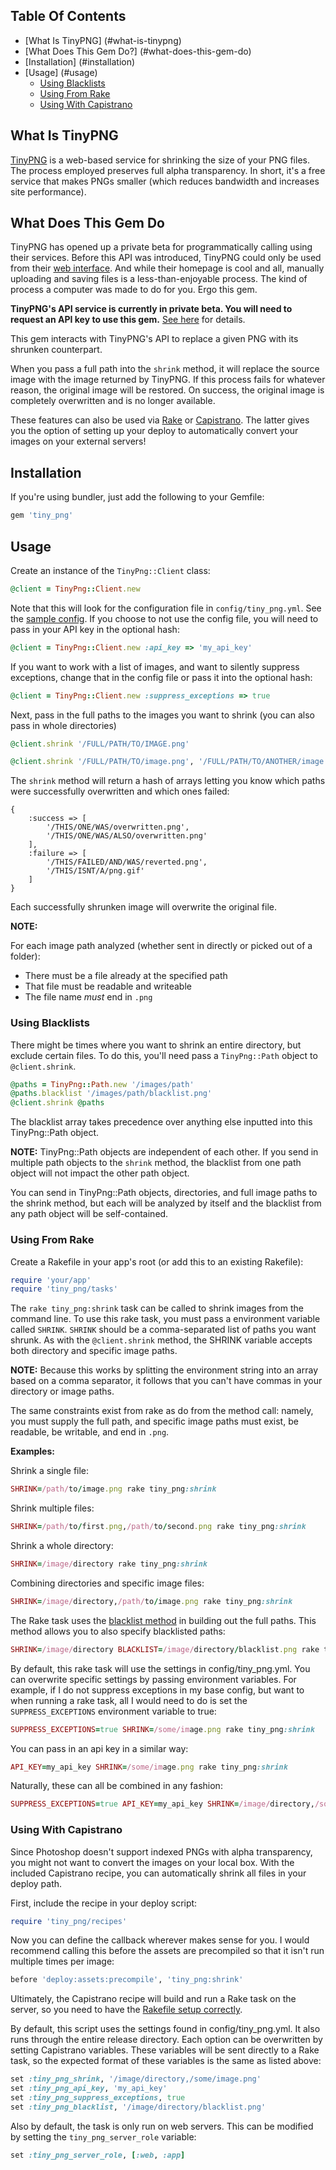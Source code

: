 ## Table Of Contents

- [What Is TinyPNG] (#what-is-tinypng)
- [What Does This Gem Do?] (#what-does-this-gem-do)
- [Installation] (#installation)
- [Usage] (#usage)
	- [Using Blacklists](#using-blacklists)
	- [Using From Rake](#using-from-rake)
	- [Using With Capistrano](#using-with-capistrano)

## What Is TinyPNG

[TinyPNG](http://www.tinypng.org) is a web-based service for shrinking the size of your PNG files.
The process employed preserves full alpha transparency.  In short, it's a free service that makes
PNGs smaller (which reduces bandwidth and increases site performance).

## What Does This Gem Do

TinyPNG has opened up a private beta for programmatically calling using their services.  Before
this API was introduced, TinyPNG could only be used from their [web interface](http://www.tinypng.org).
And while their homepage is cool and all, manually uploading and saving files is a less-than-enjoyable
process.  The kind of process a computer was made to do for you.  Ergo this gem.

**TinyPNG's API service is currently in private beta.  You will need to request an API key to use this gem.**
[See here](https://twitter.com/tinypng/status/256049113852944384) for details.

This gem interacts with TinyPNG's API to replace a given PNG with its shrunken counterpart.

When you pass a full path into the `shrink` method, it will replace the source image with the image
returned by TinyPNG.  If this process fails for whatever reason, the original image will be restored.
On success, the original image is completely overwritten and is no longer available.

These features can also be used via [Rake](#using-from-rake) or [Capistrano](#using-with-capistrano).
The latter gives you the option of setting up your deploy to automatically convert your images on your
external servers!

## Installation

If you're using bundler, just add the following to your Gemfile:

```ruby
gem 'tiny_png'
```

## Usage

Create an instance of the `TinyPng::Client` class:

```ruby
@client = TinyPng::Client.new
```

Note that this will look for the configuration file in `config/tiny_png.yml`.  See the [sample config](https://github.com/sturgill/tiny_png/blob/master/sample_config.yml).
If you choose to not use the config file, you will need to pass in your API key in the optional hash:

```ruby
@client = TinyPng::Client.new :api_key => 'my_api_key'
```

If you want to work with a list of images, and want to silently suppress exceptions, change that in the config file or
pass it into the optional hash:

```ruby
@client = TinyPng::Client.new :suppress_exceptions => true
```

Next, pass in the full paths to the images you want to shrink (you can also pass in whole directories)

```ruby
@client.shrink '/FULL/PATH/TO/IMAGE.png'
```

```ruby
@client.shrink '/FULL/PATH/TO/image.png', '/FULL/PATH/TO/ANOTHER/image.png', '/DIRECTORY/WITH/LOTS/OF/IMAGES'
```

The `shrink` method will return a hash of arrays letting you know which paths were successfully overwritten and which
ones failed:

```
{
	:success => [
		'/THIS/ONE/WAS/overwritten.png',
		'/THIS/ONE/WAS/ALSO/overwritten.png'
	], 
	:failure => [
		'/THIS/FAILED/AND/WAS/reverted.png',
		'/THIS/ISNT/A/png.gif'
	]
}
```

Each successfully shrunken image will overwrite the original file.

**NOTE:**

For each image path analyzed (whether sent in directly or picked out of a folder):

- There must be a file already at the specified path
- That file must be readable and writeable
- The file name *must* end in `.png`

### Using Blacklists

There might be times where you want to shrink an entire directory, but exclude certain files.  To do this, you'll need
pass a `TinyPng::Path` object to `@client.shrink`.

```ruby
@paths = TinyPng::Path.new '/images/path'
@paths.blacklist '/images/path/blacklist.png'
@client.shrink @paths
```

The blacklist array takes precedence over anything else inputted into this TinyPng::Path object.

**NOTE:** TinyPng::Path objects are independent of each other.  If you send in multiple path objects to the `shrink` method,
the blacklist from one path object will not impact the other path object.

You can send in TinyPng::Path objects, directories, and full image paths to the shrink method, but each will
be analyzed by itself and the blacklist from any path object will be self-contained.

### Using From Rake

Create a Rakefile in your app's root (or add this to an existing Rakefile):

```ruby
require 'your/app'
require 'tiny_png/tasks'
```

The `rake tiny_png:shrink` task can be called to shrink images from the command line.  To use this rake task,
you must pass a environment variable called `SHRINK`.  `SHRINK` should be a comma-separated list of paths you want shrunk.
As with the `@client.shrink` method, the SHRINK variable accepts both directory and specific image paths.

**NOTE:** Because this works by splitting the environment string into an array based on a comma separator, it follows
that you can't have commas in your directory or image paths.

The same constraints exist from rake as do from the method call: namely, you must supply the full path, and specific
image paths must exist, be readable, be writable, and end in `.png`.

**Examples:**

Shrink a single file:

```ruby
SHRINK=/path/to/image.png rake tiny_png:shrink
```

Shrink multiple files:

```ruby
SHRINK=/path/to/first.png,/path/to/second.png rake tiny_png:shrink
```

Shrink a whole directory:

```ruby
SHRINK=/image/directory rake tiny_png:shrink
```

Combining directories and specific image files:

```ruby
SHRINK=/image/directory,/path/to/image.png rake tiny_png:shrink
```

The Rake task uses the [blacklist method](#using-blacklists) in building out the full paths.  This method allows you
to also specify blacklisted paths:

```ruby
SHRINK=/image/directory BLACKLIST=/image/directory/blacklist.png rake tiny_png:shrink
```

By default, this rake task will use the settings in config/tiny_png.yml.  You can overwrite specific settings by passing
environment variables.  For example, if I do not suppress exceptions in my base config, but want
to when running a rake task, all I would need to do is set the `SUPPRESS_EXCEPTIONS` environment variable to true:

```ruby
SUPPRESS_EXCEPTIONS=true SHRINK=/some/image.png rake tiny_png:shrink
```

You can pass in an api key in a similar way:

```ruby
API_KEY=my_api_key SHRINK=/some/image.png rake tiny_png:shrink
```

Naturally, these can all be combined in any fashion:

```ruby
SUPPRESS_EXCEPTIONS=true API_KEY=my_api_key SHRINK=/image/directory,/some/image.png BLACKLIST=/image/directory/blacklist.png rake tiny_png:shrink
```

### Using With Capistrano

Since Photoshop doesn't support indexed PNGs with alpha transparency, you might not want to convert the
images on your local box.  With the included Capistrano recipe, you can automatically shrink all files
in your deploy path.

First, include the recipe in your deploy script:

```ruby
require 'tiny_png/recipes'
```

Now you can define the callback wherever makes sense for you.  I would recommend calling this before
the assets are precompiled so that it isn't run multiple times per image:

```ruby
before 'deploy:assets:precompile', 'tiny_png:shrink'
```

Ultimately, the Capistrano recipe will build and run a Rake task on the server, so you need to have the
[Rakefile setup correctly](#using-from-rake).

By default, this script uses the settings found in config/tiny_png.yml.  It also runs through the entire
release directory.  Each option can be overwritten by setting Capistrano variables.  These variables will
be sent directly to a Rake task, so the expected format of these variables is the same as listed above:

```ruby
set :tiny_png_shrink, '/image/directory,/some/image.png'
set :tiny_png_api_key, 'my_api_key'
set :tiny_png_suppress_exceptions, true
set :tiny_png_blacklist, '/image/directory/blacklist.png'
```

Also by default, the task is only run on web servers.  This can be modified by setting the `tiny_png_server_role`
variable:

```ruby
set :tiny_png_server_role, [:web, :app]
```